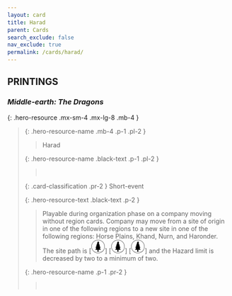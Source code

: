 ```yaml
---
layout: card
title: Harad
parent: Cards
search_exclude: false
nav_exclude: true
permalink: /cards/harad/
---
```


## PRINTINGS


### _Middle-earth: The Dragons_

{: .hero-resource .mx-sm-4 .mx-lg-8 .mb-4 }
> {: .hero-resource-name .mb-4 .p-1 .pl-2 }
> > <div class="card-mp"></div>
> > <div class="card-name">Harad</div>
>
> {: .hero-resource-name .black-text .p-1 .pl-2 }
> > &nbsp;
>
> {: .card-classification .pr-2 }
> Short-event
>
> {: .hero-resource-text .black-text .p-2 }
> > Playable during organization phase on a company moving without region cards. Company may move from a site of origin in one of the following regions to a new site in one of the following regions: Horse Plains, Khand, Nurn, and Haronder. The site path is \[![](/assets/images/wilderness.svg)] \[![](/assets/images/wilderness.svg)] \[![](/assets/images/wilderness.svg)] and the Hazard limit is decreased by two to a minimum of two.  
> 
> {: .hero-resource-name .p-1 .pr-2 }
> > <div class="card-shield"></div>
> > <div class="card-corruption">&nbsp;</div>
